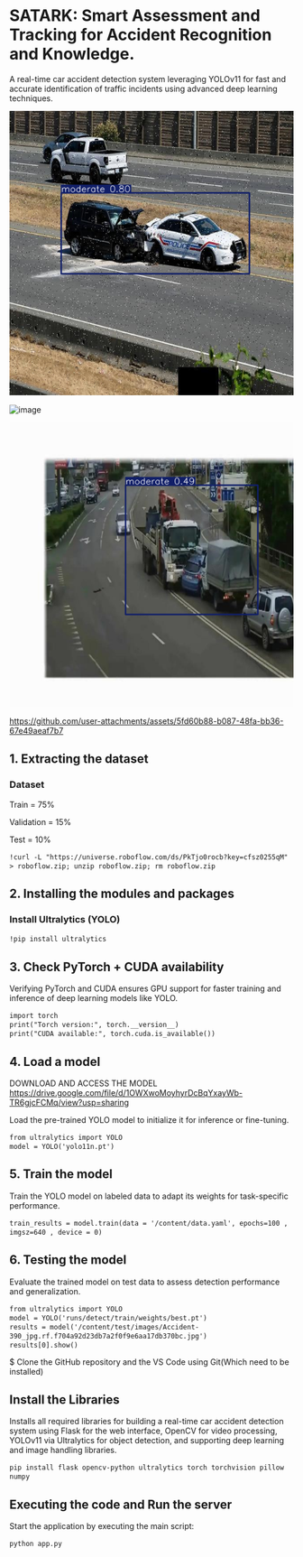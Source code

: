 # SATARK: Smart Assessment and Tracking for Accident Recognition and Knowledge.
A real-time car accident detection system leveraging YOLOv11 for fast and accurate identification of traffic incidents using advanced deep learning techniques.

![image](https://github.com/Pratima971/New_repo/blob/main/image_7.png)

![image](https://github.com/user-attachments/assets/1e8b142a-8b4c-4a71-b3f0-4439181fa61e)

![image](https://github.com/Pratima971/New_repo/blob/main/image_1.png)

https://github.com/user-attachments/assets/5fd60b88-b087-48fa-bb36-67e49aeaf7b7



## 1. Extracting the dataset
### Dataset
Train = 75%

Validation = 15%

Test = 10%
```
!curl -L "https://universe.roboflow.com/ds/PkTjo0rocb?key=cfsz0255qM" > roboflow.zip; unzip roboflow.zip; rm roboflow.zip
```
## 2. Installing the modules and packages
### Install Ultralytics (YOLO)
```
!pip install ultralytics
```
## 3. Check PyTorch + CUDA availability

Verifying PyTorch and CUDA ensures GPU support for faster training and inference of deep learning models like YOLO.

```
import torch
print("Torch version:", torch.__version__)
print("CUDA available:", torch.cuda.is_available())
```
## 4. Load a model
DOWNLOAD AND ACCESS THE MODEL
https://drive.google.com/file/d/1OWXwoMoyhyrDcBqYxayWb-TR6gjcFCMq/view?usp=sharing

Load the pre-trained YOLO model to initialize it for inference or fine-tuning.

```
from ultralytics import YOLO
model = YOLO('yolo11n.pt')
```
## 5. Train the model

Train the YOLO model on labeled data to adapt its weights for task-specific performance.

```
train_results = model.train(data = '/content/data.yaml', epochs=100 , imgsz=640 , device = 0)
```
## 6. Testing the model 

Evaluate the trained model on test data to assess detection performance and generalization.

```
from ultralytics import YOLO
model = YOLO('runs/detect/train/weights/best.pt')
results = model('/content/test/images/Accident-390_jpg.rf.f704a92d23db7a2f0f9e6aa17db370bc.jpg')
results[0].show()
```
$ Clone the GitHub repository and the VS Code using Git(Which need to be installed)
## Install the Libraries

Installs all required libraries for building a real-time car accident detection system using Flask for the web interface, OpenCV for video processing, YOLOv11 via Ultralytics for object detection, and supporting deep learning and image handling libraries.

```
pip install flask opencv-python ultralytics torch torchvision pillow numpy
```
## Executing the code and Run the server

Start the application by executing the main script:

```
python app.py
```
##
##
